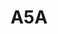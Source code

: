 ---
layout: prologo
menu: false
title: A5A
title-tei: /Av/
letter: A
number: 5
description: Prólogo A
permalink: /A5A/
prev: A4B
next: A5B
---